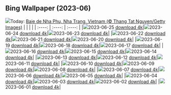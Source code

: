 ## Bing Wallpaper (2023-06)
![](https://global.bing.com/th?id=OHR.NhaTrang_FR-CA3860195638_UHD.jpg&w=1000)Today: [Baie de Nha Phu, Nha Trang, Vietnam (© Thang Tat Nguyen/Getty Images)](https://global.bing.com/th?id=OHR.NhaTrang_FR-CA3860195638_UHD.jpg)
|      |      |      |
| :----: | :----: | :----: |
|![](https://global.bing.com/th?id=OHR.NhaTrang_FR-CA3860195638_UHD.jpg&pid=hp&w=384&h=216&rs=1&c=4)2023-06-25 [download 4k](https://global.bing.com/th?id=OHR.NhaTrang_FR-CA3860195638_UHD.jpg)|![](https://global.bing.com/th?id=OHR.PollinatorMonarch_FR-CA5375193913_UHD.jpg&pid=hp&w=384&h=216&rs=1&c=4)2023-06-24 [download 4k](https://global.bing.com/th?id=OHR.PollinatorMonarch_FR-CA5375193913_UHD.jpg)|![](https://global.bing.com/th?id=OHR.PeruAmazon_FR-CA9068597794_UHD.jpg&pid=hp&w=384&h=216&rs=1&c=4)2023-06-23 [download 4k](https://global.bing.com/th?id=OHR.PeruAmazon_FR-CA9068597794_UHD.jpg)|
|![](https://global.bing.com/th?id=OHR.NationalIndigenousPeoplesDay_FR-CA5400491267_UHD.jpg&pid=hp&w=384&h=216&rs=1&c=4)2023-06-22 [download 4k](https://global.bing.com/th?id=OHR.NationalIndigenousPeoplesDay_FR-CA5400491267_UHD.jpg)|![](https://global.bing.com/th?id=OHR.EagleTree_FR-CA8848032641_UHD.jpg&pid=hp&w=384&h=216&rs=1&c=4)2023-06-21 [download 4k](https://global.bing.com/th?id=OHR.EagleTree_FR-CA8848032641_UHD.jpg)|![](https://global.bing.com/th?id=OHR.Fawn_FR-CA0574629540_UHD.jpg&pid=hp&w=384&h=216&rs=1&c=4)2023-06-20 [download 4k](https://global.bing.com/th?id=OHR.Fawn_FR-CA0574629540_UHD.jpg)|
|![](https://global.bing.com/th?id=OHR.TernFather_FR-CA2330968552_UHD.jpg&pid=hp&w=384&h=216&rs=1&c=4)2023-06-19 [download 4k](https://global.bing.com/th?id=OHR.TernFather_FR-CA2330968552_UHD.jpg)|![](https://global.bing.com/th?id=OHR.SurfSanDiego_FR-CA2625133187_UHD.jpg&pid=hp&w=384&h=216&rs=1&c=4)2023-06-18 [download 4k](https://global.bing.com/th?id=OHR.SurfSanDiego_FR-CA2625133187_UHD.jpg)|![](https://global.bing.com/th?id=OHR.HawksbillTurtle_FR-CA3211752482_UHD.jpg&pid=hp&w=384&h=216&rs=1&c=4)2023-06-17 [download 4k](https://global.bing.com/th?id=OHR.HawksbillTurtle_FR-CA3211752482_UHD.jpg)|
|![](https://global.bing.com/th?id=OHR.SmokyFireflies_FR-CA5093293666_UHD.jpg&pid=hp&w=384&h=216&rs=1&c=4)2023-06-16 [download 4k](https://global.bing.com/th?id=OHR.SmokyFireflies_FR-CA5093293666_UHD.jpg)|![](https://global.bing.com/th?id=OHR.WaterfallsSunwaptaValley_FR-CA8422525009_UHD.jpg&pid=hp&w=384&h=216&rs=1&c=4)2023-06-15 [download 4k](https://global.bing.com/th?id=OHR.WaterfallsSunwaptaValley_FR-CA8422525009_UHD.jpg)|![](https://global.bing.com/th?id=OHR.OkefenokeeSwamp_FR-CA4746755467_UHD.jpg&pid=hp&w=384&h=216&rs=1&c=4)2023-06-14 [download 4k](https://global.bing.com/th?id=OHR.OkefenokeeSwamp_FR-CA4746755467_UHD.jpg)|
|![](https://global.bing.com/th?id=OHR.BigBendAnniv_FR-CA4533982220_UHD.jpg&pid=hp&w=384&h=216&rs=1&c=4)2023-06-13 [download 4k](https://global.bing.com/th?id=OHR.BigBendAnniv_FR-CA4533982220_UHD.jpg)|![](https://global.bing.com/th?id=OHR.GoliathHeron_FR-CA8686865311_UHD.jpg&pid=hp&w=384&h=216&rs=1&c=4)2023-06-12 [download 4k](https://global.bing.com/th?id=OHR.GoliathHeron_FR-CA8686865311_UHD.jpg)|![](https://global.bing.com/th?id=OHR.PortugalDay_FR-CA3068923406_UHD.jpg&pid=hp&w=384&h=216&rs=1&c=4)2023-06-11 [download 4k](https://global.bing.com/th?id=OHR.PortugalDay_FR-CA3068923406_UHD.jpg)|
|![](https://global.bing.com/th?id=OHR.BalloonsTurkey_FR-CA2795693191_UHD.jpg&pid=hp&w=384&h=216&rs=1&c=4)2023-06-10 [download 4k](https://global.bing.com/th?id=OHR.BalloonsTurkey_FR-CA2795693191_UHD.jpg)|![](https://global.bing.com/th?id=OHR.PlayfulHumpback_FR-CA2447950069_UHD.jpg&pid=hp&w=384&h=216&rs=1&c=4)2023-06-09 [download 4k](https://global.bing.com/th?id=OHR.PlayfulHumpback_FR-CA2447950069_UHD.jpg)|![](https://global.bing.com/th?id=OHR.ChacoCulture_FR-CA1924685199_UHD.jpg&pid=hp&w=384&h=216&rs=1&c=4)2023-06-08 [download 4k](https://global.bing.com/th?id=OHR.ChacoCulture_FR-CA1924685199_UHD.jpg)|
|![](https://global.bing.com/th?id=OHR.CliffsEtretat_FR-CA0084475836_UHD.jpg&pid=hp&w=384&h=216&rs=1&c=4)2023-06-07 [download 4k](https://global.bing.com/th?id=OHR.CliffsEtretat_FR-CA0084475836_UHD.jpg)|![](https://global.bing.com/th?id=OHR.PlasticParrotfish_FR-CA9854794938_UHD.jpg&pid=hp&w=384&h=216&rs=1&c=4)2023-06-06 [download 4k](https://global.bing.com/th?id=OHR.PlasticParrotfish_FR-CA9854794938_UHD.jpg)|![](https://global.bing.com/th?id=OHR.MauiBeach_FR-CA8314858293_UHD.jpg&pid=hp&w=384&h=216&rs=1&c=4)2023-06-05 [download 4k](https://global.bing.com/th?id=OHR.MauiBeach_FR-CA8314858293_UHD.jpg)|
|![](https://global.bing.com/th?id=OHR.SouthKaibabTrail_FR-CA7975724655_UHD.jpg&pid=hp&w=384&h=216&rs=1&c=4)2023-06-04 [download 4k](https://global.bing.com/th?id=OHR.SouthKaibabTrail_FR-CA7975724655_UHD.jpg)|![](https://global.bing.com/th?id=OHR.GemsbokNamibia_FR-CA2229051304_UHD.jpg&pid=hp&w=384&h=216&rs=1&c=4)2023-06-03 [download 4k](https://global.bing.com/th?id=OHR.GemsbokNamibia_FR-CA2229051304_UHD.jpg)|![](https://global.bing.com/th?id=OHR.ReefAwareness_FR-CA2502267866_UHD.jpg&pid=hp&w=384&h=216&rs=1&c=4)2023-06-02 [download 4k](https://global.bing.com/th?id=OHR.ReefAwareness_FR-CA2502267866_UHD.jpg)|
|![](https://global.bing.com/th?id=OHR.WorldOtterDay_FR-CA2234387113_UHD.jpg&pid=hp&w=384&h=216&rs=1&c=4)2023-06-01 [download 4k](https://global.bing.com/th?id=OHR.WorldOtterDay_FR-CA2234387113_UHD.jpg)|